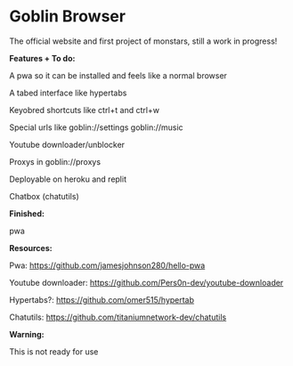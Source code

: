 # Goblin Browser
The official website and first project of monstars, still a work in progress!

**Features + To do:**

A pwa so it can be installed and feels like a normal browser

A tabed interface like hypertabs

Keyobred shortcuts like ctrl+t and ctrl+w

Special urls like goblin://settings goblin://music

Youtube downloader/unblocker

Proxys in goblin://proxys

Deployable on heroku and replit

Chatbox (chatutils)

**Finished:**

pwa

**Resources:**

Pwa: https://github.com/jamesjohnson280/hello-pwa

Youtube downloader: https://github.com/Pers0n-dev/youtube-downloader

Hypertabs?: https://github.com/omer515/hypertab

Chatutils: https://github.com/titaniumnetwork-dev/chatutils

**Warning:**

This is not ready for use
